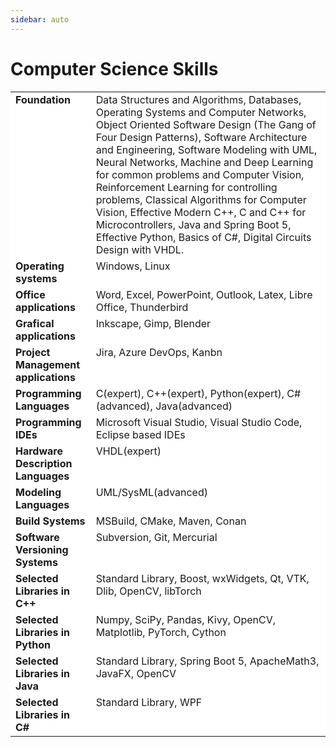 ```yaml
---
sidebar: auto
---
```


<style>

table, th, td, tr {
   border: none;
   vertical-align: top;
   background-color: white;
   border-collapse: collapse;
}

blockquote {
    border-left: none;
    padding-left: 10px;
}
</style>
# Computer Science Skills
|           |             |
|---|---|
|<strong>Foundation </strong> |Data Structures and Algorithms, Databases, Operating Systems and Computer Networks, Object Oriented Software Design (The Gang of Four Design Patterns), Software Architecture and Engineering, Software Modeling with UML, Neural Networks, Machine and Deep Learning for common problems and Computer Vision, Reinforcement Learning for controlling problems, Classical Algorithms for Computer Vision, Effective Modern C++, C and C++ for Microcontrollers, Java and Spring Boot 5, Effective Python, Basics of C#, Digital Circuits Design with VHDL. |
|<strong>Operating systems </strong>| Windows, Linux|
|<strong>Office applications </strong>| Word, Excel, PowerPoint, Outlook, Latex, Libre Office,  Thunderbird |
|<strong>Grafical applications </strong>| Inkscape, Gimp, Blender |
|<strong>Project Management applications </strong>| Jira, Azure DevOps, Kanbn |
|<strong>Programming Languages </strong>| C(expert), C++(expert), Python(expert), C#(advanced), Java(advanced) |
|<strong>Programming IDEs </strong>| Microsoft Visual Studio, Visual Studio Code, Eclipse based IDEs |
|<strong>Hardware Description Languages </strong>| VHDL(expert) |
|<strong>Modeling Languages </strong>| UML/SysML(advanced) |
|<strong>Build Systems </strong>| MSBuild, CMake, Maven, Conan |
|<strong>Software Versioning Systems </strong>| Subversion, Git, Mercurial |
|<strong>Selected Libraries in C++ </strong>| Standard Library, Boost, wxWidgets, Qt, VTK, Dlib, OpenCV, libTorch |
|<strong>Selected Libraries in Python </strong>| Numpy, SciPy, Pandas, Kivy, OpenCV, Matplotlib, PyTorch, Cython |
|<strong>Selected Libraries in Java </strong>| Standard Library, Spring Boot 5, ApacheMath3, JavaFX, OpenCV |
|<strong>Selected Libraries in C# </strong>| Standard Library, WPF |
